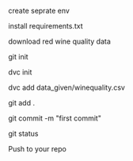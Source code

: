 create seprate env

install requirements.txt

download red wine quality data

git init

dvc init

dvc add data_given/winequality.csv

git add .

git commit -m "first commit"

git status

Push to your repo